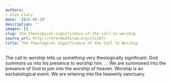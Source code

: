 ```yaml
---
authors:
- Glen Clary
date: '2015-05-29'
description: ''
images: []
slug: the-theological-significance-of-the-call-to-worship
source_url: http://reformedforum.org/ctc387/
title: The Theological Significance of the Call to Worship
---
```


The call to worship tells us something very theologically significant. God summons us into his presence to worship him. ... We are summoned into the presence of God to join into the worship of heaven. Worship is an eschatological event. We are entering into the heavenly sanctuary.